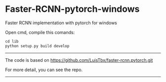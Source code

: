 # Faster-RCNN-pytorch-windows

Faster RCNN implementation with pytorch for windows


Open cmd, compile this comands:
```c
cd lib
python setup.py build develop
```
---
The code is based on https://github.com/LuisTbx/faster-rcnn.pytorch.git

For more detail, you can see the repo.

---
